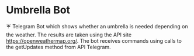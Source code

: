 # Umbrella Bot
:umbrella: Telegram Bot which shows whether an umbrella is needed depending on the weather. The results are taken using the API site https://openweathermap.org/. The bot receives commands using calls to the getUpdates method from API Telegram.
